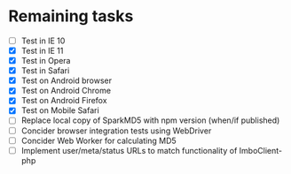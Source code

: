 # Remaining tasks

- [ ] Test in IE 10
- [x] Test in IE 11
- [x] Test in Opera
- [x] Test in Safari
- [x] Test on Android browser
- [x] Test on Android Chrome
- [x] Test on Android Firefox
- [x] Test on Mobile Safari
- [ ] Replace local copy of SparkMD5 with npm version (when/if published)
- [ ] Concider browser integration tests using WebDriver
- [ ] Concider Web Worker for calculating MD5
- [ ] Implement user/meta/status URLs to match functionality of ImboClient-php

